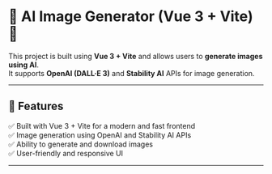 # 🎨 AI Image Generator (Vue 3 + Vite) 🚀  

This project is built using **Vue 3 + Vite** and allows users to **generate images using AI**.  
It supports **OpenAI (DALL·E 3)** and **Stability AI** APIs for image generation.  

---

## 📌 **Features**  

✅ Built with Vue 3 + Vite for a modern and fast frontend  
✅ Image generation using OpenAI and Stability AI APIs  
✅ Ability to generate and download images  
✅ User-friendly and responsive UI  

---